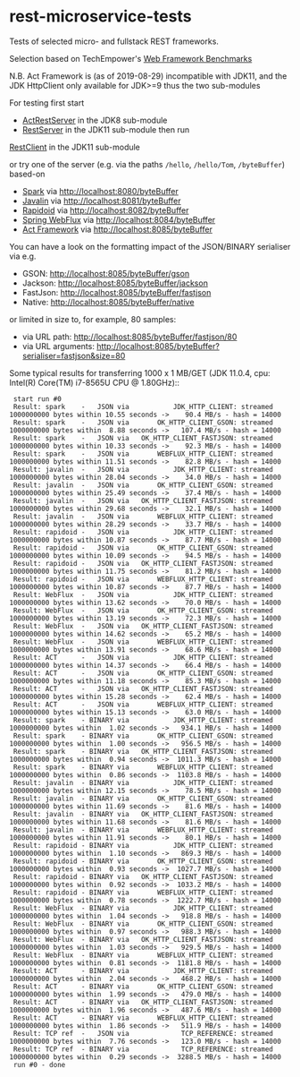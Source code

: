# rest-microservice-tests
Tests of selected micro- and fullstack REST frameworks. 

Selection based on TechEmpower's [Web Framework Benchmarks](https://www.techempower.com/benchmarks/#section=test&amp;runid=a0d523de-091b-4008-b15d-bd4c8aa25066&amp;hw=ph&amp;test=plaintext&amp;l=xan9tr-3&amp;a=2)

N.B. Act Framework is (as of 2019-08-29) incompatible with JDK11, and the JDK HttpClient only available for JDK>=9 thus the two sub-modules

For testing first start
*  [ActRestServer]() in the JDK8 sub-module 
*  [RestServer]() in the JDK11 sub-module
then run

[RestClient]() in the JDK11 sub-module

or try one of the server (e.g. via the paths `/hello`, `/hello/Tom`, `/byteBuffer`) based-on
*  [Spark](http://sparkjava.com/) via [http://localhost:8080/byteBuffer](http://localhost:8080/byteBuffer)
*  [Javalin](https://javalin.io/) via  [http://localhost:8081/byteBuffer](http://localhost:8081/byteBuffer)
*  [Rapidoid](https://www.rapidoid.org/) via [http://localhost:8082/byteBuffer](http://localhost:8082/byteBuffer)
*  [Spring WebFlux](https://docs.spring.io/spring/docs/current/spring-framework-reference/web-reactive.html#webflux) via [http://localhost:8084/byteBuffer](http://localhost:8084/byteBuffer)
*  [Act Framework](http://actframework.org) via [http://localhost:8085/byteBuffer](http://localhost:8085/byteBuffer)

You can have a look on the formatting impact of the JSON/BINARY serialiser via e.g.
* GSON: [http://localhost:8085/byteBuffer/gson](http://localhost:8085/byteBuffer/gson)
* Jackson: [http://localhost:8085/byteBuffer/jackson](http://localhost:8085/byteBuffer/jackson)
* FastJson: [http://localhost:8085/byteBuffer/fastjson](http://localhost:8085/byteBuffer/fastjson)
* Native: [http://localhost:8085/byteBuffer/native](http://localhost:8085/byteBuffer/native)

or limited in size to, for example, 80 samples:
* via URL path: [http://localhost:8085/byteBuffer/fastjson/80](http://localhost:8085/byteBuffer/fastjson/80)
* via URL arguments: [http://localhost:8085/byteBuffer?serialiser=fastjson&size=80](http://localhost:8085/byteBuffer?serialiser=fastjson&size=80)

Some typical results for transferring 1000 x 1 MB/GET (JDK 11.0.4, cpu: Intel(R) Core(TM) i7-8565U CPU @ 1.80GHz)::

     start run #0
     Result: spark    -   JSON via           JDK_HTTP_CLIENT: streamed 1000000000 bytes within 10.55 seconds ->    90.4 MB/s - hash = 14000
     Result: spark    -   JSON via       OK_HTTP_CLIENT_GSON: streamed 1000000000 bytes within  8.88 seconds ->   107.4 MB/s - hash = 14000
     Result: spark    -   JSON via   OK_HTTP_CLIENT_FASTJSON: streamed 1000000000 bytes within 10.33 seconds ->    92.3 MB/s - hash = 14000
     Result: spark    -   JSON via       WEBFLUX_HTTP_CLIENT: streamed 1000000000 bytes within 11.51 seconds ->    82.8 MB/s - hash = 14000
     Result: javalin  -   JSON via           JDK_HTTP_CLIENT: streamed 1000000000 bytes within 28.04 seconds ->    34.0 MB/s - hash = 14000
     Result: javalin  -   JSON via       OK_HTTP_CLIENT_GSON: streamed 1000000000 bytes within 25.49 seconds ->    37.4 MB/s - hash = 14000
     Result: javalin  -   JSON via   OK_HTTP_CLIENT_FASTJSON: streamed 1000000000 bytes within 29.68 seconds ->    32.1 MB/s - hash = 14000
     Result: javalin  -   JSON via       WEBFLUX_HTTP_CLIENT: streamed 1000000000 bytes within 28.29 seconds ->    33.7 MB/s - hash = 14000
     Result: rapidoid -   JSON via           JDK_HTTP_CLIENT: streamed 1000000000 bytes within 10.87 seconds ->    87.7 MB/s - hash = 14000
     Result: rapidoid -   JSON via       OK_HTTP_CLIENT_GSON: streamed 1000000000 bytes within 10.09 seconds ->    94.5 MB/s - hash = 14000
     Result: rapidoid -   JSON via   OK_HTTP_CLIENT_FASTJSON: streamed 1000000000 bytes within 11.75 seconds ->    81.2 MB/s - hash = 14000
     Result: rapidoid -   JSON via       WEBFLUX_HTTP_CLIENT: streamed 1000000000 bytes within 10.87 seconds ->    87.7 MB/s - hash = 14000
     Result: WebFlux  -   JSON via           JDK_HTTP_CLIENT: streamed 1000000000 bytes within 13.62 seconds ->    70.0 MB/s - hash = 14000
     Result: WebFlux  -   JSON via       OK_HTTP_CLIENT_GSON: streamed 1000000000 bytes within 13.19 seconds ->    72.3 MB/s - hash = 14000
     Result: WebFlux  -   JSON via   OK_HTTP_CLIENT_FASTJSON: streamed 1000000000 bytes within 14.62 seconds ->    65.2 MB/s - hash = 14000
     Result: WebFlux  -   JSON via       WEBFLUX_HTTP_CLIENT: streamed 1000000000 bytes within 13.91 seconds ->    68.6 MB/s - hash = 14000
     Result: ACT      -   JSON via           JDK_HTTP_CLIENT: streamed 1000000000 bytes within 14.37 seconds ->    66.4 MB/s - hash = 14000
     Result: ACT      -   JSON via       OK_HTTP_CLIENT_GSON: streamed 1000000000 bytes within 11.18 seconds ->    85.3 MB/s - hash = 14000
     Result: ACT      -   JSON via   OK_HTTP_CLIENT_FASTJSON: streamed 1000000000 bytes within 15.28 seconds ->    62.4 MB/s - hash = 14000
     Result: ACT      -   JSON via       WEBFLUX_HTTP_CLIENT: streamed 1000000000 bytes within 15.13 seconds ->    63.0 MB/s - hash = 14000
     Result: spark    - BINARY via           JDK_HTTP_CLIENT: streamed 1000000000 bytes within  1.02 seconds ->   934.1 MB/s - hash = 14000
     Result: spark    - BINARY via       OK_HTTP_CLIENT_GSON: streamed 1000000000 bytes within  1.00 seconds ->   956.5 MB/s - hash = 14000
     Result: spark    - BINARY via   OK_HTTP_CLIENT_FASTJSON: streamed 1000000000 bytes within  0.94 seconds ->  1011.3 MB/s - hash = 14000
     Result: spark    - BINARY via       WEBFLUX_HTTP_CLIENT: streamed 1000000000 bytes within  0.86 seconds ->  1103.8 MB/s - hash = 14000
     Result: javalin  - BINARY via           JDK_HTTP_CLIENT: streamed 1000000000 bytes within 12.15 seconds ->    78.5 MB/s - hash = 14000
     Result: javalin  - BINARY via       OK_HTTP_CLIENT_GSON: streamed 1000000000 bytes within 11.69 seconds ->    81.6 MB/s - hash = 14000
     Result: javalin  - BINARY via   OK_HTTP_CLIENT_FASTJSON: streamed 1000000000 bytes within 11.68 seconds ->    81.6 MB/s - hash = 14000
     Result: javalin  - BINARY via       WEBFLUX_HTTP_CLIENT: streamed 1000000000 bytes within 11.91 seconds ->    80.1 MB/s - hash = 14000
     Result: rapidoid - BINARY via           JDK_HTTP_CLIENT: streamed 1000000000 bytes within  1.10 seconds ->   869.3 MB/s - hash = 14000
     Result: rapidoid - BINARY via       OK_HTTP_CLIENT_GSON: streamed 1000000000 bytes within  0.93 seconds ->  1027.7 MB/s - hash = 14000
     Result: rapidoid - BINARY via   OK_HTTP_CLIENT_FASTJSON: streamed 1000000000 bytes within  0.92 seconds ->  1033.2 MB/s - hash = 14000
     Result: rapidoid - BINARY via       WEBFLUX_HTTP_CLIENT: streamed 1000000000 bytes within  0.78 seconds ->  1222.7 MB/s - hash = 14000
     Result: WebFlux  - BINARY via           JDK_HTTP_CLIENT: streamed 1000000000 bytes within  1.04 seconds ->   918.8 MB/s - hash = 14000
     Result: WebFlux  - BINARY via       OK_HTTP_CLIENT_GSON: streamed 1000000000 bytes within  0.97 seconds ->   988.3 MB/s - hash = 14000
     Result: WebFlux  - BINARY via   OK_HTTP_CLIENT_FASTJSON: streamed 1000000000 bytes within  1.03 seconds ->   929.5 MB/s - hash = 14000
     Result: WebFlux  - BINARY via       WEBFLUX_HTTP_CLIENT: streamed 1000000000 bytes within  0.81 seconds ->  1181.8 MB/s - hash = 14000
     Result: ACT      - BINARY via           JDK_HTTP_CLIENT: streamed 1000000000 bytes within  2.04 seconds ->   468.2 MB/s - hash = 14000
     Result: ACT      - BINARY via       OK_HTTP_CLIENT_GSON: streamed 1000000000 bytes within  1.99 seconds ->   479.0 MB/s - hash = 14000
     Result: ACT      - BINARY via   OK_HTTP_CLIENT_FASTJSON: streamed 1000000000 bytes within  1.96 seconds ->   487.6 MB/s - hash = 14000
     Result: ACT      - BINARY via       WEBFLUX_HTTP_CLIENT: streamed 1000000000 bytes within  1.86 seconds ->   511.9 MB/s - hash = 14000
     Result: TCP ref  -   JSON via             TCP_REFERENCE: streamed 1000000000 bytes within  7.76 seconds ->   123.0 MB/s - hash = 14000
     Result: TCP ref  - BINARY via             TCP_REFERENCE: streamed 1000000000 bytes within  0.29 seconds ->  3288.5 MB/s - hash = 14000
     run #0 - done


